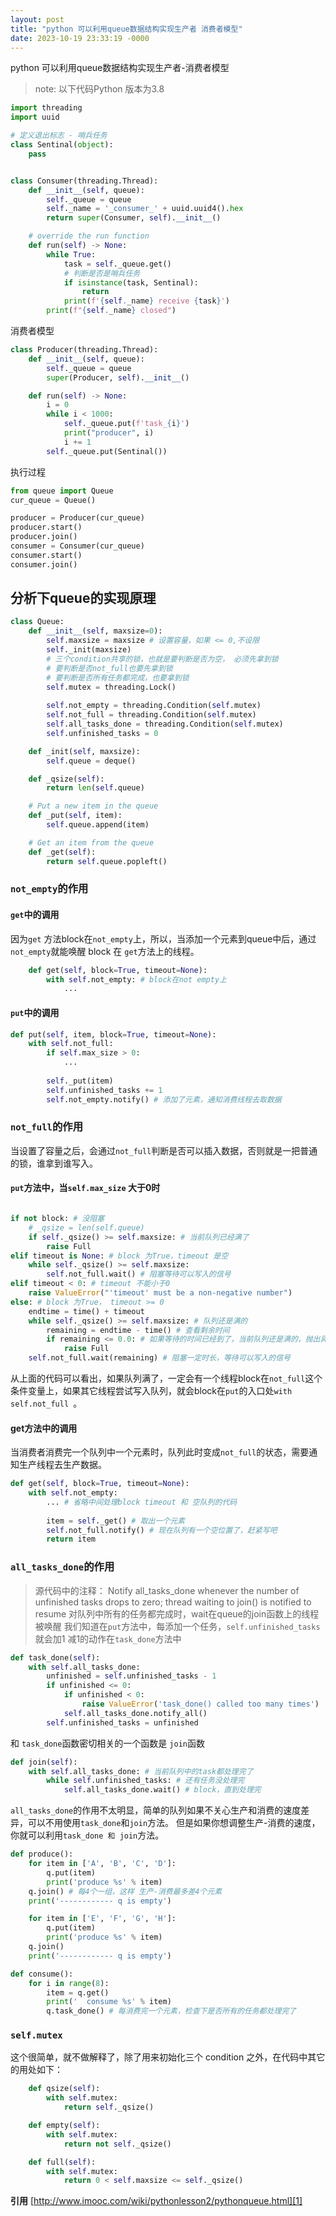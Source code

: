 ```yaml
---
layout: post
title: "python 可以利用queue数据结构实现生产者 消费者模型"
date: 2023-10-19 23:33:19 -0000
---
```


python 可以利用queue数据结构实现生产者-消费者模型
> note: 以下代码Python 版本为3.8
```python
import threading
import uuid

# 定义退出标志 - 哨兵任务
class Sentinal(object):
    pass


class Consumer(threading.Thread):
    def __init__(self, queue):
        self._queue = queue
        self._name = '_consumer_' + uuid.uuid4().hex
        return super(Consumer, self).__init__()

    # override the run function
    def run(self) -> None:
        while True:
            task = self._queue.get()
            # 判断是否是哨兵任务
            if isinstance(task, Sentinal):
                return
            print(f'{self._name} receive {task}')
        print(f"{self._name} closed")
```

消费者模型
```python
class Producer(threading.Thread):
    def __init__(self, queue):
        self._queue = queue
        super(Producer, self).__init__()

    def run(self) -> None:
        i = 0
        while i < 1000:
            self._queue.put(f'task_{i}')
            print("producer", i)
            i += 1
        self._queue.put(Sentinal())
```

执行过程
```python
from queue import Queue
cur_queue = Queue()

producer = Producer(cur_queue)
producer.start()
producer.join()
consumer = Consumer(cur_queue)
consumer.start()
consumer.join()
```

## **分析下queue的实现原理**
```python
class Queue:
    def __init__(self, maxsize=0):
        self.maxsize = maxsize # 设置容量，如果 <= 0,不设限
        self._init(maxsize)
      	# 三个condition共享的锁，也就是要判断是否为空， 必须先拿到锁
		# 要判断是否not_full也要先拿到锁
		# 要判断是否所有任务都完成，也要拿到锁
        self.mutex = threading.Lock()
 
        self.not_empty = threading.Condition(self.mutex)
        self.not_full = threading.Condition(self.mutex)
        self.all_tasks_done = threading.Condition(self.mutex)
        self.unfinished_tasks = 0

    def _init(self, maxsize):
        self.queue = deque()

    def _qsize(self):
        return len(self.queue)

    # Put a new item in the queue
    def _put(self, item):
        self.queue.append(item)

    # Get an item from the queue
    def _get(self):
        return self.queue.popleft()
```
### **`not_empty`的作用**
#### `get`中的调用
因为`get` 方法block在`not_empty`上，所以，当添加一个元素到queue中后，通过`not_empty`就能唤醒 block 在 `get`方法上的线程。
```python
   	def get(self, block=True, timeout=None):
        with self.not_empty: # block在not empty上
            ...
```
#### `put`中的调用
```python
def put(self, item, block=True, timeout=None):
	with self.not_full:
		if self.max_size > 0:
			...
		
		self._put(item)
    	self.unfinished_tasks += 1
    	self.not_empty.notify() # 添加了元素，通知消费线程去取数据
```
### `not_full`的作用
当设置了容量之后，会通过`not_full`判断是否可以插入数据，否则就是一把普通的锁，谁拿到谁写入。
#### `put`方法中，当`self.max_size` 大于0时
```python

if not block: # 没阻塞
	# _qsize = len(self.queue)
	if self._qsize() >= self.maxsize: # 当前队列已经满了
        raise Full
elif timeout is None: # block 为True，timeout 是空
    while self._qsize() >= self.maxsize:
        self.not_full.wait() # 阻塞等待可以写入的信号
elif timeout < 0: # timeout 不能小于0
	raise ValueError("'timeout' must be a non-negative number")
else: # block 为True， timeout >= 0
	endtime = time() + timeout
	while self._qsize() >= self.maxsize: # 队列还是满的
    	remaining = endtime - time() # 查看剩余时间
        if remaining <= 0.0: # 如果等待的时间已经到了，当前队列还是满的，抛出异常
            raise Full
    self.not_full.wait(remaining) # 阻塞一定时长，等待可以写入的信号
```
从上面的代码可以看出，如果队列满了，一定会有一个线程block在`not_full`这个条件变量上，如果其它线程尝试写入队列，就会block在`put`的入口处`with self.not_full `。
#### **get方法中的调用**
当消费者消费完一个队列中一个元素时，队列此时变成`not_full`的状态，需要通知生产线程去生产数据。
```python
def get(self, block=True, timeout=None):
	with self.not_empty:
		... # 省略中间处理block timeout 和 空队列的代码
            
    	item = self._get() # 取出一个元素
        self.not_full.notify() # 现在队列有一个空位置了，赶紧写吧
        return item
```
### `all_tasks_done`的作用
> 源代码中的注释： Notify all\_tasks\_done whenever the number of unfinished tasks drops to zero; thread waiting to join() is notified to resume
> 对队列中所有的任务都完成时，wait在queue的join函数上的线程被唤醒
我们知道在`put`方法中，每添加一个任务，`self.unfinished_tasks`就会加1
减1的动作在`task_done`方法中
```python
def task_done(self):
	with self.all_tasks_done:
    	unfinished = self.unfinished_tasks - 1
        if unfinished <= 0:
        	if unfinished < 0:
            	raise ValueError('task_done() called too many times')
        	self.all_tasks_done.notify_all()
        self.unfinished_tasks = unfinished
```
和 `task_done`函数密切相关的一个函数是 `join`函数
```python
def join(self):
	with self.all_tasks_done: # 当前队列中的task都处理完了
    	while self.unfinished_tasks: # 还有任务没处理完
        	self.all_tasks_done.wait() # block，直到处理完
```
`all_tasks_done`的作用不太明显，简单的队列如果不关心生产和消费的速度差异，可以不用使用`task_done`和`join`方法。
但是如果你想调整生产-消费的速度，你就可以利用`task_done 和 join`方法。
```python
def produce():
    for item in ['A', 'B', 'C', 'D']:
        q.put(item)
        print('produce %s' % item)
    q.join() # 每4个一组，这样 生产-消费最多差4个元素
    print('------------ q is empty')

    for item in ['E', 'F', 'G', 'H']:
        q.put(item)            
        print('produce %s' % item)
    q.join()        
    print('------------ q is empty')

def consume():
    for i in range(8):
        item = q.get()
        print('  consume %s' % item)
        q.task_done() # 每消费完一个元素，检查下是否所有的任务都处理完了

```

### `self.mutex`
这个很简单，就不做解释了，除了用来初始化三个 condition 之外，在代码中其它的用处如下：
```python
    def qsize(self):
        with self.mutex:
            return self._qsize()

    def empty(self):
        with self.mutex:
            return not self._qsize()

    def full(self):
        with self.mutex:
            return 0 < self.maxsize <= self._qsize()

```

**引用**
[http://www.imooc.com/wiki/pythonlesson2/pythonqueue.html][1]

[1]:	http://www.imooc.com/wiki/pythonlesson2/pythonqueue.html